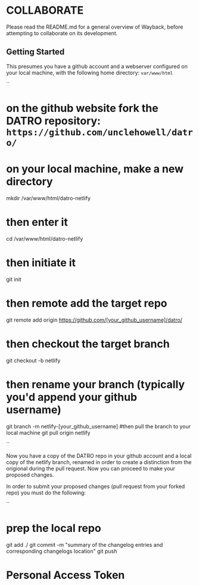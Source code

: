 # COLLABORATE

Please read the README.md for a general overview of Wayback, before attempting to collaborate on its development. 

## Getting Started

This presumes you have a github account and a webserver configured on your local machine, with the following home directory: `var/www/html`

  ``
  # on the github website fork the DATRO repository: `https://github.com/unclehowell/datro/`
  # on your local machine, make a new directory
  mkdir /var/www/html/datro-netlify
  # then enter it
  cd /var/www/html/datro-netlify
  # then initiate it
  git init
  # then remote add the target repo 
  git remote add origin https://github.com/[your_github_username]/datro/
  # then checkout the target branch
  git checkout -b netlify
  # then rename your branch (typically you'd append your github username)
  git branch -m netlify-[your_github_username]
  #then pull the branch to your local machine
  git pull origin netlify
    
  `` 

Now you have a copy of the DATRO repo in your github account and a local copy of the netlify branch, renamed in order to create a distinction from the origional during the pull request. 
Now you can proceed to make your proposed changes. 

In order to submit your proposed changes (pull request from your forked repo) you must do the following:

  ``
  # prep the local repo
  git add ./
  git commit -m "summary of the changelog entries and corresponding changelogs location"
  git push
  # Personal Access Token
